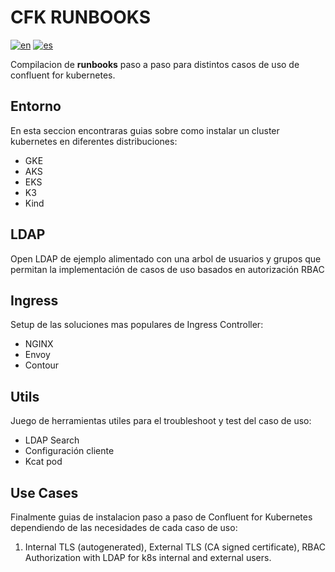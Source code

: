 # CFK RUNBOOKS

[![en](https://img.shields.io/badge/lang-en-red.svg)](https://github.com/ogomezso/cfk-runbooks/blob/master/README.md)
[![es](https://img.shields.io/badge/lang-es-yellow.svg)](https://github.com/ogomezso/cfk-runbooks/blob/master/README.es.md)

Compilacion de __runbooks__ paso a paso para distintos casos de uso de confluent for kubernetes.

## Entorno 

En esta seccion encontraras guias sobre como instalar un cluster kubernetes en diferentes distribuciones:

- GKE
- AKS
- EKS
- K3
- Kind

## LDAP

Open LDAP de ejemplo alimentado con una arbol de usuarios y grupos que permitan la implementación de casos de uso basados en autorización RBAC

## Ingress

Setup de las soluciones mas populares de Ingress Controller:

- NGINX
- Envoy
- Contour

## Utils

Juego de herramientas utiles para el troubleshoot y test del caso de uso:

- LDAP Search
- Configuración cliente
- Kcat pod

## Use Cases

Finalmente guias de instalacion paso a paso de Confluent for Kubernetes dependiendo de las necesidades de cada caso de uso:

1. Internal TLS (autogenerated), External TLS (CA signed certificate), RBAC Authorization with LDAP for k8s internal and external users.
